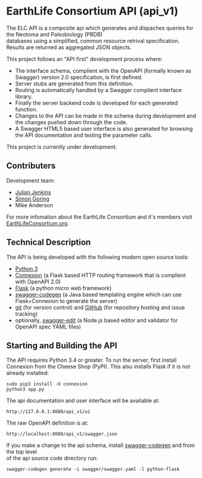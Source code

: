 # EarthLife Consortium API (api_v1)

The ELC API is a composite api which generates and dispaches queries for the Neotoma and Paleobiology (PBDB)  
databases using a simplified, common resource retrival specification. Results are returned as aggregated JSON objects.

This project follows an "API first" development process where:
* The interface schema, complient with the OpenAPI (formally known as Swagger) version 2.0 specification, is first defined.
* Server stubs are generated from this definition.
* Routing is automatically handled by a Swagger complient interface library.
* Finally the server backend code is developed for each generated function.
* Changes to the API can be made in the schema during development and the changes pushed down through the code.
* A Swagger HTML5 based user interface is also generated for browsing the API documentation and testing the parameter calls.

This project is currently under development.  

## Contributers

Development team:
* [Julian Jenkins](http://github.com/jpjenk)
* [Simon Goring](http://github.com/SimonGoring)
* Mike Anderson

For more infomation about the EarthLife Consortium and it's members visit [EarthLifeConsortium.org](http://earthlifeconsortium.org).


## Technical Description

The API is being developed with the following modern open source tools:
* [Python 3](https://www.python.org)
* [Connexion](http://connexion.readthedocs.io/en/latest) (a Flask based HTTP routing framework that is complient with OpenAPI 2.0)
* [Flask](http://flask.pocoo.org) (a python micro web framework)
* [swagger-codegen](http://swagger.io/swagger-codegen) (a Java based templating engine which can use Flask+Connexion to generate the server)
* [git](https://git-scm.com) (for version control) and [GitHub](http://github.com) (for repository hosting and issue tracking)
* optionally, [swagger-edit](https://github.com/swagger-api/swagger-editor) (a Node.js based editor and validator for OpenAPI spec YAML files)


## Starting and Building the API

The API requires Python 3.4 or greater. To run the server, first install Connexion from the Cheese Shop (PyPI). This also installs Flask if it is not already installed:
```
sudo pip3 install -U connexion
python3 app.py
```
The api documentation and user interface will be available at:
```
http://127.0.0.1:8080/api_v1/ui
```
The raw OpenAPI definition is at:

```
http://localhost:8080/api_v1/swagger.json
```
If you make a change to the api schema, install [swagger-codegen](http://swagger.io/swagger-codegen) and from the top level  
of the api source code directory run:
```
swagger-codegen generate -i swagger/swagger.yaml -l python-flask
```
